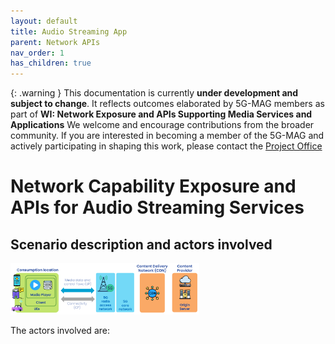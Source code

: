 ```yaml
---
layout: default
title: Audio Streaming App
parent: Network APIs
nav_order: 1
has_children: true
---
```


{: .warning }
This documentation is currently **under development and subject to change**. It reflects outcomes elaborated by 5G-MAG members as part of **WI: Network Exposure and APIs Supporting Media Services and Applications**
We welcome and encourage contributions from the broader community. If you are interested in becoming a member of the 5G-MAG and actively participating in shaping this work, please contact the [Project Office](https://www.5g-mag.com/contact)

# Network Capability Exposure and APIs for Audio Streaming Services

## Scenario description and actors involved

<img src="./images/figure_high_level_diagram.png" width="60%">

The actors involved are:

